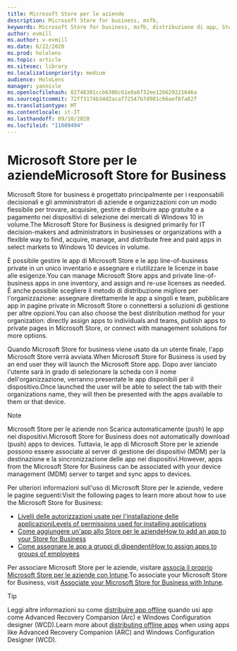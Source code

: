 ```yaml
---
title: Microsoft Store per le aziende
description: Microsoft Store for business, msfb,
keywords: Microsoft Store for business, msfb, distribuzione di app, Store
author: evmill
ms.author: v-evmill
ms.date: 6/22/2020
ms.prod: hololens
ms.topic: article
ms.sitesec: library
ms.localizationpriority: medium
audience: HoloLens
manager: yannisle
ms.openlocfilehash: 82748301ccb6306c61e8a6f32ee126629221646a
ms.sourcegitcommit: 72ff3174b34d2acaf72547b7d981c66aef8fa82f
ms.translationtype: MT
ms.contentlocale: it-IT
ms.lasthandoff: 09/10/2020
ms.locfileid: "11009494"
---
```

# <span data-ttu-id="fc07d-104">Microsoft Store per le aziende</span><span class="sxs-lookup"><span data-stu-id="fc07d-104">Microsoft Store for Business</span></span>

<span data-ttu-id="fc07d-105">Microsoft Store for business è progettato principalmente per i responsabili decisionali e gli amministratori di aziende e organizzazioni con un modo flessibile per trovare, acquisire, gestire e distribuire app gratuite e a pagamento nei dispositivi di selezione dei mercati di Windows 10 in volume.</span><span class="sxs-lookup"><span data-stu-id="fc07d-105">The Microsoft Store for Business is designed primarily for IT decision-makers and administrators in businesses or organizations with a flexible way to find, acquire, manage, and distribute free and paid apps in select markets to Windows 10 devices in volume.</span></span> 

<span data-ttu-id="fc07d-106">È possibile gestire le app di Microsoft Store e le app line-of-business private in un unico inventario e assegnare e riutilizzare le licenze in base alle esigenze.</span><span class="sxs-lookup"><span data-stu-id="fc07d-106">You can manage Microsoft Store apps and private line-of-business apps in one inventory, and assign and re-use licenses as needed.</span></span> <span data-ttu-id="fc07d-107">È anche possibile scegliere il metodo di distribuzione migliore per l'organizzazione: assegnare direttamente le app a singoli e team, pubblicare app in pagine private in Microsoft Store o connettersi a soluzioni di gestione per altre opzioni.</span><span class="sxs-lookup"><span data-stu-id="fc07d-107">You can also choose the best distribution method for your organization: directly assign apps to individuals and teams, publish apps to private pages in Microsoft Store, or connect with management solutions for more options.</span></span>

<span data-ttu-id="fc07d-108">Quando Microsoft Store for business viene usato da un utente finale, l'app Microsoft Store verrà avviata.</span><span class="sxs-lookup"><span data-stu-id="fc07d-108">When Microsoft Store for Business is used by an end user they will launch the Microsoft Store app.</span></span> <span data-ttu-id="fc07d-109">Dopo aver lanciato l'utente sarà in grado di selezionare la scheda con il nome dell'organizzazione, verranno presentate le app disponibili per il dispositivo.</span><span class="sxs-lookup"><span data-stu-id="fc07d-109">Once launched the user will be able to select the tab with their organizations name, they will then be presented with the apps available to them or that device.</span></span>

> [!Note] 
> <span data-ttu-id="fc07d-110">Microsoft Store per le aziende non Scarica automaticamente (push) le app nei dispositivi.</span><span class="sxs-lookup"><span data-stu-id="fc07d-110">Microsoft Store for Business does not automatically download (push) apps to devices.</span></span> <span data-ttu-id="fc07d-111">Tuttavia, le app di Microsoft Store per le aziende possono essere associate al server di gestione dei dispositivi (MDM) per la destinazione e la sincronizzazione delle app nei dispositivi.</span><span class="sxs-lookup"><span data-stu-id="fc07d-111">However, apps from the Microsoft Store for Business can be associated with your device management (MDM) server to target and sync apps to devices.</span></span>

<span data-ttu-id="fc07d-112">Per ulteriori informazioni sull'uso di Microsoft Store per le aziende, vedere le pagine seguenti:</span><span class="sxs-lookup"><span data-stu-id="fc07d-112">Visit the following pages to learn more about how to use the Microsoft Store for Business:</span></span>
* [<span data-ttu-id="fc07d-113">Livelli delle autorizzazioni usate per l'installazione delle applicazioni</span><span class="sxs-lookup"><span data-stu-id="fc07d-113">Levels of permissions used for installing applications</span></span>](https://docs.microsoft.com/mem/intune/configuration/device-restrictions-windows-holographic#app-store)
* [<span data-ttu-id="fc07d-114">Come aggiungere un'app allo Store per le aziende</span><span class="sxs-lookup"><span data-stu-id="fc07d-114">How to add an app to your Store for Business</span></span>](https://docs.microsoft.com/mem/intune/apps/store-apps-windows)
* [<span data-ttu-id="fc07d-115">Come assegnare le app a gruppi di dipendenti</span><span class="sxs-lookup"><span data-stu-id="fc07d-115">How to assign apps to groups of employees</span></span>](https://docs.microsoft.com/mem/intune/apps/windows-store-for-business)

<span data-ttu-id="fc07d-116">Per associare Microsoft Store per le aziende, visitare [associa il proprio Microsoft Store per le aziende con Intune](https://docs.microsoft.com/mem/intune/apps/windows-store-for-business#associate-your-microsoft-store-for-business-account-with-intune).</span><span class="sxs-lookup"><span data-stu-id="fc07d-116">To associate your Microsoft Store for Business, visit [Associate your Microsoft Store for Business with Intune](https://docs.microsoft.com/mem/intune/apps/windows-store-for-business#associate-your-microsoft-store-for-business-account-with-intune).</span></span>

> [!Tip] 
> <span data-ttu-id="fc07d-117">Leggi altre informazioni su come [distribuire app offline](https://docs.microsoft.com/microsoft-store/distribute-offline-apps) quando usi app come Advanced Recovery Companion (Arc) e Windows Configuration designer (WCD).</span><span class="sxs-lookup"><span data-stu-id="fc07d-117">Learn more about [distributing offline apps](https://docs.microsoft.com/microsoft-store/distribute-offline-apps) when using apps like Advanced Recovery Companion (ARC) and Windows Configuration Designer (WCD).</span></span>
